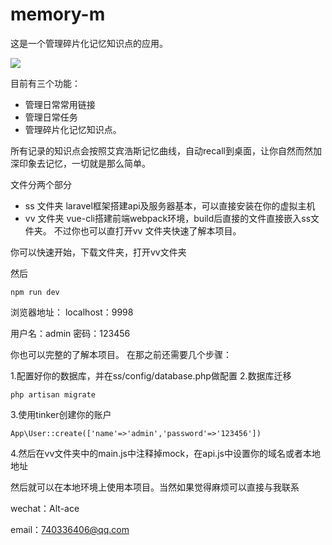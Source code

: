 # memory-m

这是一个管理碎片化记忆知识点的应用。

![](http://otoibqemc.bkt.clouddn.com/Snip20180101_1.png)

目前有三个功能：

 - 管理日常常用链接
 - 管理日常任务
 - 管理碎片化记忆知识点。

所有记录的知识点会按照艾宾浩斯记忆曲线，自动recall到桌面，让你自然而然加深印象去记忆，一切就是那么简单。

文件分两个部分

- ss 文件夹 laravel框架搭建api及服务器基本，可以直接安装在你的虚拟主机
- vv 文件夹 vue-cli搭建前端webpack环境，build后直接的文件直接嵌入ss文件夹。 不过你也可以直打开vv 文件夹快速了解本项目。

你可以快速开始，下载文件夹，打开vv文件夹

然后

```
npm run dev
```
浏览器地址： 
localhost：9998

用户名：admin 密码：123456

你也可以完整的了解本项目。
在那之前还需要几个步骤：

1.配置好你的数据库，并在ss/config/database.php做配置
2.数据库迁移

```
php artisan migrate
```
3.使用tinker创建你的账户

```
App\User::create(['name'=>'admin','password'=>'123456'])
```
4.然后在vv文件夹中的main.js中注释掉mock，在api.js中设置你的域名或者本地地址

然后就可以在本地环境上使用本项目。当然如果觉得麻烦可以直接与我联系

wechat：Alt-ace 

email：740336406@qq.com

